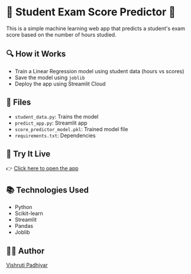# 🧠 Student Exam Score Predictor 🎯

This is a simple machine learning web app that predicts a student's exam score based on the number of hours studied.

## 🔍 How it Works

- Train a Linear Regression model using student data (hours vs scores)
- Save the model using `joblib`
- Deploy the app using Streamlit Cloud

## 📁 Files

- `student_data.py`: Trains the model
- `predict_app.py`: Streamlit app
- `score_predictor_model.pkl`: Trained model file
- `requirements.txt`: Dependencies

## 🚀 Try It Live

👉 [Click here to open the app](https://student-score-predictor.streamlit.app)

## 📚 Technologies Used

- Python
- Scikit-learn
- Streamlit
- Pandas
- Joblib

## 👩‍💻 Author

[Vishruti Padhiyar](https://github.com/YOUR-GITHUB-USERNAME)
